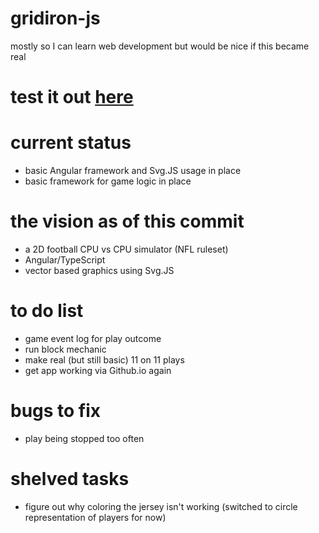 # gridiron-js
mostly so I can learn web development but would be nice if this became real

# test it out [here](https://elijah9.github.io/gridiron-js/html/index.html)

# current status
* basic Angular framework and Svg.JS usage in place
* basic framework for game logic in place

# the vision as of this commit
* a 2D football CPU vs CPU simulator (NFL ruleset)
* Angular/TypeScript
* vector based graphics using Svg.JS

# to do list
* game event log for play outcome
* run block mechanic
* make real (but still basic) 11 on 11 plays
* get app working via Github.io again

# bugs to fix
* play being stopped too often

# shelved tasks
* figure out why coloring the jersey isn't working (switched to circle representation of players for now)